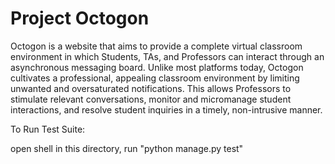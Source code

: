 # Project Octogon<br>

Octogon is a website that aims to provide a complete virtual classroom environment in which Students, TAs, and Professors can interact through an asynchronous messaging board. Unlike most platforms today, Octogon cultivates a professional, appealing classroom environment by limiting unwanted and oversaturated notifications. This allows Professors to stimulate relevant conversations, monitor and micromanage student interactions, and resolve student inquiries in a timely, non-intrusive manner.

To Run Test Suite:

open shell in this directory,
run "python manage.py test"